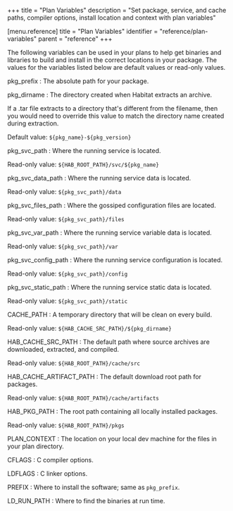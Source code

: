 +++
title = "Plan Variables"
description = "Set package, service, and cache paths, compiler options, install location and context with plan variables"


[menu.reference]
    title = "Plan Variables"
    identifier = "reference/plan-variables"
    parent = "reference"
+++

The following variables can be used in your plans to help get binaries and libraries
to build and install in the correct locations in your package. The values for the
variables listed below are default values or read-only values.

pkg_prefix
: The absolute path for your package.

pkg_dirname
: The directory created when Habitat extracts an archive.

  If a .tar file extracts to a directory that's different from the filename, then you would need to override this value to match the directory name created during extraction.

  Default value: `${pkg_name}-${pkg_version}`

pkg_svc_path
: Where the running service is located.

  Read-only value: `${HAB_ROOT_PATH}/svc/${pkg_name}`

pkg_svc_data_path
: Where the running service data is located.

  Read-only value: `${pkg_svc_path}/data`

pkg_svc_files_path
: Where the gossiped configuration files are located.

  Read-only value: `${pkg_svc_path}/files`

pkg_svc_var_path
: Where the running service variable data is located.

  Read-only value: `${pkg_svc_path}/var`

pkg_svc_config_path
: Where the running service configuration is located.

  Read-only value: `${pkg_svc_path}/config`

pkg_svc_static_path
: Where the running service static data is located.

  Read-only value: `${pkg_svc_path}/static`

CACHE_PATH
: A temporary directory that will be clean on every build.

  Read-only value: `${HAB_CACHE_SRC_PATH}/${pkg_dirname}`

HAB_CACHE_SRC_PATH
: The default path where source archives are downloaded, extracted, and compiled.

  Read-only value: `${HAB_ROOT_PATH}/cache/src`

HAB_CACHE_ARTIFACT_PATH
: The default download root path for packages.

  Read-only value: `${HAB_ROOT_PATH}/cache/artifacts`

HAB_PKG_PATH
: The root path containing all locally installed packages.

  Read-only value: `${HAB_ROOT_PATH}/pkgs`

PLAN_CONTEXT
: The location on your local dev machine for the files in your plan directory.

CFLAGS
: C compiler options.

LDFLAGS
: C linker options.

PREFIX
: Where to install the software; same as `pkg_prefix`.

LD_RUN_PATH
: Where to find the binaries at run time.
